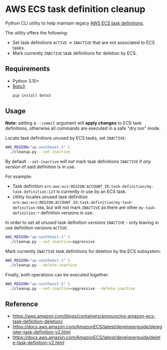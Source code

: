 # AWS ECS task definition cleanup

Python CLI utility to help maintain legacy [AWS ECS task definitions](https://docs.aws.amazon.com/AmazonECS/latest/developerguide/task_definitions.html).

The utility offers the following:

- Set task definitions `ACTIVE` -> `INACTIVE` that are not associated to ECS tasks.
- Mark currently `INACTIVE` task definitions for deletion by ECS.

## Requirements

- Python 3.10+
- [Boto3](https://boto3.amazonaws.com/v1/documentation/api/latest/index.html)
	```sh
	pip install boto3
	```

## Usage

**Note:** adding a `--commit` argument will **apply changes** to ECS task definitions, otherwise all commands are executed in a safe "dry run" mode.

Locate task definitions unused by ECS tasks, set `INACTIVE`:

```sh
AWS_REGION="ap-southeast-2" \
  ./cleanup.py --set-inactive
```

By default `--set-inactive` _will not_ mark task definitions `INACTIVE` if _any version_ of said definition is in use.

For example:

- Task definition `arn:aws:ecs:REGION:ACCOUNT_ID:task-definition/my-task-definition:123` is currently in use by an ECS task.
- Utility locates unused task definition `arn:aws:ecs:REGION:ACCOUNT_ID:task-definition/my-task-definition:666`, but will not mark `INACTIVE` as there are other `my-task-definition:*` definition versions in use.

In order to set all unused task definition _versions_ `INACTIVE` - only leaving in use definition versions `ACTIVE`:

```sh
AWS_REGION="ap-southeast-2" \
  ./cleanup.py --set-inactive=aggressive
```

Mark currently `INACTIVE` task definitions for deletion by the ECS subsystem:

```sh
AWS_REGION="ap-southeast-2" \
  ./cleanup.py --delete-inactive
```

Finally, both operations can be executed together:

```sh
AWS_REGION="ap-southeast-2" \
  ./cleanup.py --set-inactive=aggressive --delete-inactive
```

## Reference

- https://aws.amazon.com/blogs/containers/announcing-amazon-ecs-task-definition-deletion/
- https://docs.aws.amazon.com/AmazonECS/latest/developerguide/deregister-task-definition-v2.html
- https://docs.aws.amazon.com/AmazonECS/latest/developerguide/delete-task-definition-v2.html
